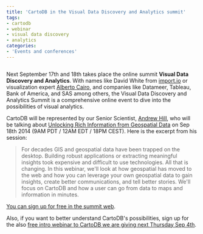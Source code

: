```yaml
---
title: 'CartoDB in the Visual Data Discovery and Analytics summit'
tags:
- cartodb
- webinar
- visual data discovery
- analytics
categories:
- 'Events and conferences'
---
```


<div class="wrap"><p class="wrap-border"><a href="https://www.brighttalk.com/webcast/9059/122853"><img src="http://i.imgur.com/AEORrxx.jpg" alt="" /></a></p></div>

Next September 17th and 18th takes place the online summit **Visual Data Discovery and Analytics**. With names like David White from [import.io](import.io) or visualization expert [Alberto Cairo](https://twitter.com/albertocairo), and companies like Datameer, Tableau,  Bank of America, and SAS among others, the Visual Data Discovery and Analytics Summit is a comprehensive online event to dive into the possibilities of visual analytics.

CartoDB will be represented by our Senior Scientist, [Andrew Hill](https://andrew.cartodb.com), who will be talking about [Unlocking Rich Information from Geospatial Data](https://www.brighttalk.com/webcast/9059/122853) on Sep 18th 2014 (9AM PDT / 12AM EDT / 18PM CEST). Here is the excerpt from his session: 

> For decades GIS and geospatial data have been trapped on the desktop. Building robust applications or extracting meaningful insights took expensive and difficult to use technologies. All that is changing. In this webinar, we'll look at how geospatial has moved to the web and how you can leverage your own geospatial data to gain insights, create better communications, and tell better stories. We'll focus on CartoDB and how a user can go from data to maps and information in minutes.

[You can sign up for free in the summit web](https://www.brighttalk.com/webcast/9059/122853). 

Also, if you want to better understand CartoDB's possibilities, sign up for the also [free intro webinar to CartoDB we are giving next Thursday Sep 4th](http://on.cartodb.com/webinar-intro/).



